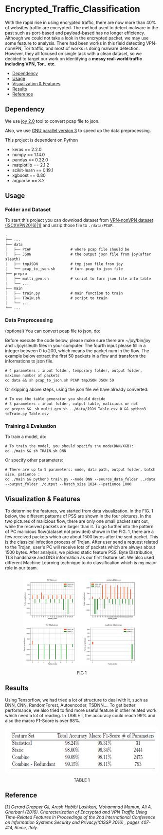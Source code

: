 # Encrypted_Traffic_Classification
 With the rapid rise in using encrypted traffic, there are now more than 40% of websites traffic are encrypted. The method used to detect malware in the past such as port-based and payload-based has no longer efficiency. Although we could not take a look in the encrypted packet, we may use some feature to analysis. There had been works in this field detecting VPN-nonVPN, Tor traffic, and most of works is doing malware detection. However, they all focused on single task with a clean dataset, so we decided to target our work on identifying a **messy real-world traffic including VPN, Tor...etc**.
 
- [Dependency](#dependency)
- [Usage](#usage)
- [Visualization & Features](#visualization--features)
- [Results](#results)
- [Reference](#reference)

## Dependency
We use [joy 2.0](https://github.com/cisco/joy) tool to convert pcap file to json.

Also, we use [GNU parallel version 3](https://www.gnu.org/software/parallel/) to speed up the data preprocessing.


This project is dependent on Python 

- keras == 2.2.0
- numpy == 1.14.0
- pandas == 0.22.0
- matplotlib == 2.1.2
- scikit-learn == 0.19.1
- xgboost == 0.80
- argparse == 3.2



## Usage

### Folder and Dataset

To start this project you can download dataset from [VPN-nonVPN dataset (ISCXVPN2016)](https://www.unb.ca/cic/datasets/vpn.html)[[1]](#1)
and unzip those file to `./data/PCAP`.
 
    .
    ├── ...
    ├── data                    
    │   ├── PCAP                  # where pcap file should be
    │   ├── JSON                  # the output json file from joy(after sleuth)
    |   ├── tmpJSON               # tmp json file from joy
    │   └── pcap_to_json.sh       # turn pcap to json file
    ├── prepro
    │   ├── multi_gen.sh          # script to turn json file into table
    |   └── ...                 
    ├── main
    │   ├── train.py              # main function to train
    │   ├── TRAIN.sh              # script to train
    |   └── ...                   
    └── ...

### Data Preprocessing 

(optional) You can convert pcap file to json, do:

Before execute the code below, please make sure there are ~/joy/bin/joy and ~/joy/sleuth files in your computer. The fourth input please fill in a integer between 0 to 200, which means the packet num in the flow. The example below extract the first 50 packets in a flow and transform the informations to json file.

```shell
# 4 parameters : input folder, temporary folder, output folder, maximun number of packets 
cd data && sh pcap_to_json.sh PCAP tmpJSON JSON 50
```

Or skipping above steps, using the json file we have already converted:

```shell
# To use the table generator you should decide 
# 3 parameters : input folder, output table, malicious or not
cd prepro &&　sh multi_gen.sh ../data/JSON Table.csv 0 && python3 toTrain.py Table.csv
```

### Training & Evaluation

To train a model, do:

```shell
# To train the model, you should specify the mode(DNN/XGB):
cd ./main && sh TRAIN.sh DNN
```

Or specify other parameters:

```shell
# There are up to 5 parameters: mode, data path, output folder, batch size, patience :
cd ./main && python3 train.py --mode DNN --source_data_folder ../data --output_folder ./output --batch_size 1024 --patience 1000 
```


## Visualization & Features

 To determine the features, we started from data visualization. In the FIG. 1 below, the different patterns of PSS are shown in the four pictures. In the two pictures of malicious flow, there are only one small packet sent out, while the received packets are larger than it. To go further into the pattern of PC malicious flow(dataset not provided) shown in the FIG. 1, there are a few received packets which are about 1500 bytes after the sent packet. This is the classical infection process of Trojan. After user send a request related to the Trojan, user's PC will receive lots of packets which are always about 1500 bytes. After analysis, we picked static feature PSS, Byte Distribution, TLS handshake and DNS information as our first feature set. We also used different Machine Learning technique to do classification which is my major role in our team. 
<p align="center">
<img  align="center" src="pics/fig2.png" height="300"/>
</p>
<p align="center"> FIG 1 </p>

## Results

Using Tensorflow, we had tried a lot of structure to deal with it, such as DNN, CNN, RandomForest, Autoencoder, TSDNN…. To get better performance, we also tried to find more useful feature in other related work which need a lot of reading. In TABLE I, the accuracy could reach 99\% and also the macro F1-Score is over 98\%.
<p align="center">
<img  align="center" src="pics/table1.png" height="150"/>
</p>
<p align="center"> TABLE 1 </p>

## Reference
<a id="1">[1]</a> 
*Gerard Drapper Gil, Arash Habibi Lashkari, Mohammad Mamun, Ali A. Ghorbani (2016). 
Characterization of Encrypted and VPN Traffic Using Time-Related Features 
In Proceedings of the 2nd International Conference on Information Systems Security and Privacy(ICISSP 2016) , pages 407-414, Rome, Italy.*


